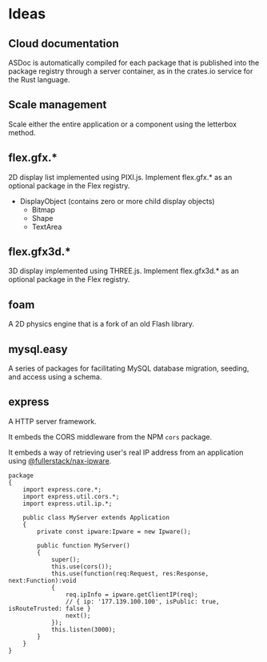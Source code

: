 # Ideas

## Cloud documentation

ASDoc is automatically compiled for each package that is published into the package registry through a server container, as in the crates.io service for the Rust language.

## Scale management

Scale either the entire application or a component using the letterbox method.

## flex.gfx.\*

2D display list implemented using PIXI.js. Implement flex.gfx.\* as an optional package in the Flex registry.

- DisplayObject (contains zero or more child display objects)
  - Bitmap
  - Shape
  - TextArea

## flex.gfx3d.\*

3D display implemented using THREE.js. Implement flex.gfx3d.\* as an optional package in the Flex registry.

## foam

A 2D physics engine that is a fork of an old Flash library.

## mysql.easy

A series of packages for facilitating MySQL database migration, seeding, and access using a schema.

## express

A HTTP server framework.

It embeds the CORS middleware from the NPM `cors` package.

It embeds a way of retrieving user's real IP address from an application using [@fullerstack/nax-ipware](https://github.com/neekware/fullerstack/tree/main/libs/nax-ipware).

```
package
{
    import express.core.*;
    import express.util.cors.*;
    import express.util.ip.*;

    public class MyServer extends Application
    {
        private const ipware:Ipware = new Ipware();

        public function MyServer()
        {
            super();
            this.use(cors());
            this.use(function(req:Request, res:Response, next:Function):void
            {
                req.ipInfo = ipware.getClientIP(req);
                // { ip: '177.139.100.100', isPublic: true, isRouteTrusted: false }
                next();
            });
            this.listen(3000);
        }
    }
}
```